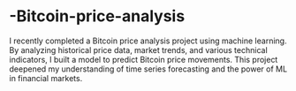 # -Bitcoin-price-analysis
I recently completed a Bitcoin price analysis project using machine learning. By analyzing historical price data, market trends, and various technical indicators, I built a model to predict Bitcoin price movements. This project deepened my understanding of time series forecasting and the power of ML in financial markets.
